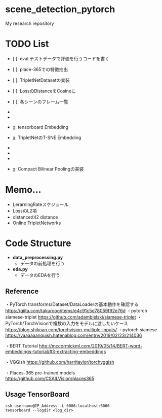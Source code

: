 # scene_detection_pytorch

My research repository  

# TODO List
+ [ ]: eval テストデータで評価を行うコードを書く
+ [ ]: place-365での特徴抽出
+ [ ]: TripletNetDatasetの実装

+ [ ]: LossのDistanceをCosineに
+ [ ]: 各シーンのフレーム一覧

+ [x]: trainデータをmergeするコード(dataloader内)
+ [x]: textの前処理
+ [x]: tensorboard Embedding
+ [x]: TripletNetのT-SNE Embedding
+ [x]: DataLoaderの実装
+ [x]: SiameseNetの実装
+ [x]: 学習フェーズの実装
+ [x]: Compact Bilinear Poolingの実装

# Memo...
- LerarningRateスケジュール
- LossのL2項
- distanceのl2 distance
- Online TripletNetworks

# Code Structure
- **data_preprocessing.py**
  - データの前処理を行う
- **eda.py**
  - データのEDAを行う

## Reference 
・PyTorch transforms/Dataset/DataLoaderの基本動作を確認する 
https://qiita.com/takurooo/items/e4c91c5d78059f92e76d
・pytorch siamese-triplet
https://github.com/adambielski/siamese-triplet
・PyTorch/TorchVisionで複数の入力をモデルに渡したいケース
https://blog.shikoan.com/torchvision-multiple-inputs/
・pytorch siamese
https://vaaaaaanquish.hatenablog.com/entry/2019/02/23/214036

・BERT Tutorial
http://mccormickml.com/2019/05/14/BERT-word-embeddings-tutorial/#3-extracting-embeddings

・VGGish
https://github.com/harritaylor/torchvggish

・Places-365 pre-trained models
https://github.com/CSAILVision/places365


## Usage TensorBoard
```
ssh username@IP_Address -L 6006:localhost:6006
tensorboard --logdir <log_dir>

```
